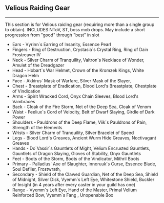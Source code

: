 ## Velious Raiding Gear

---
This section is for Velious raiding gear (requiring more than a single group to obtain). INCLUDES NToV, ST, boss mob drops. May include a short progression from "good" through "best" in slot

* Ears - Vyrinn`s Earring of Insanity, Essence Pearl
* Fingers - Ring of Destruction, Crystasia`s Crystal Ring, Ring of Dain Frostreaver IV
* Neck - Silver Charm of Tranquility, Valtron`s Necklace of Wonder, Amulet of the Dreadgazer
* Head - Hobart`s War Helmet, Crown of the Kromzek Kings, White Dragon Helm
* Face - Akkirus\` Mask of Warfare, Silver Mask of the Slayer,
* Chest - Breastplate of Eradication, Blood Lord's Breastplate, Chestplate of Vindication
* Arms - Spirit Wracked Cord, Onyx Chain Sleeves, Blood Lord's Vambraces
* Back - Cloak of the Fire Storm, Net of the Deep Sea, Cloak of Venom
* Waist - Feeliux`s Cord of Velocity, Belt of Dwarf Slaying, Girdle of Dark Power
* Shoulders - Pauldrons of the Deep Flame, Viik`s Pauldrons of Pain, Strength of the Elements
* Wrists - Silver Charm of Tranquility, Silver Bracelet of Speed
* Legs - Blood Lord's Greaves, Ancient Wurm Hide Greaves, Noctivagant Greaves
* Hands - Do\`Vassir`s Gauntlets of Might, Velium Encrusted Gauntlets, Gauntlets of Dragon Slaying, Gloves of Stability, Onyx Gauntlets
* Feet - Boots of the Storm, Boots of the Vindicator, Mithril Boots
* Primary - Palladius' Axe of Slaughter, Innoruuk's Curse, Essence Blade, Soul Defiler, Frostwrath,
* Secondary - Shield of the Clawed Guardian, Net of the Deep Sea, Shield of Midnight, Silver Disk, Vyemm\`s Left Eye, Whitestone Shield, Buckler of Insight (in 4 years after every caster in your guild has one)
* Range - Vyemm\`s Left Eye, Hand of the Master, Primal Velium Reinforced Bow, Vyemm\`s Fang , Unopenable Box
